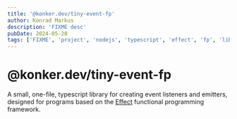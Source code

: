 ```yaml
---
title: '@konker.dev/tiny-event-fp'
author: Konrad Markus
description: 'FIXME desc'
pubDate: 2024-05-20
tags: ['FIXME', 'project', 'nodejs', 'typescript', 'effect', 'fp', 'lib']
---
```


# @konker.dev/tiny-event-fp

A small, one-file, typescript library for creating event listeners and emitters, designed for programs based on the [Effect](https://effect.website/) functional programming framework.

